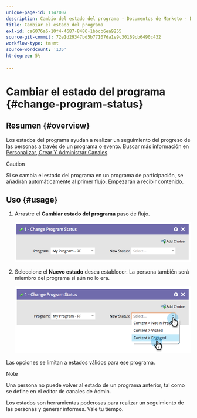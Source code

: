 ```yaml
---
unique-page-id: 1147007
description: Cambio del estado del programa - Documentos de Marketo - Documentación del producto
title: Cambiar el estado del programa
exl-id: ca6076a6-10f4-4687-8486-1bbcb6ea9255
source-git-commit: 72e1d29347bd5b77107da1e9c30169cb6490c432
workflow-type: tm+mt
source-wordcount: '135'
ht-degree: 5%

---
```


# Cambiar el estado del programa {#change-program-status}

## Resumen {#overview}

Los estados del programa ayudan a realizar un seguimiento del progreso de las personas a través de un programa o evento. Buscar más información en [Personalizar, Crear Y Administrar Canales](/help/marketo/product-docs/administration/tags/create-a-program-channel.md).

>[!CAUTION]
>
>Si se cambia el estado del programa en un programa de participación, se añadirán automáticamente al primer flujo. Empezarán a recibir contenido.

## Uso {#usage}

1. Arrastre el **Cambiar estado del programa** paso de flujo.

   ![](assets/image2014-9-22-14-3a43-3a34.png)

1. Seleccione el **Nuevo estado** desea establecer. La persona también será miembro del programa si aún no lo era.

   ![](assets/image2014-9-22-14-3a43-3a45.png)

Las opciones se limitan a estados válidos para ese programa.

>[!NOTE]
>
>Una persona no puede volver al estado de un programa anterior, tal como se define en el editor de canales de Admin.

Los estados son herramientas poderosas para realizar un seguimiento de las personas y generar informes. Vale tu tiempo.
